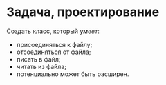 # Задача, проектирование

Создать класс, который *умеет*:
- присоединяться к файлу;
- отсоединяться от файла;
- писать в файл;
- читать из файла;
- потенциально может быть расширен.

